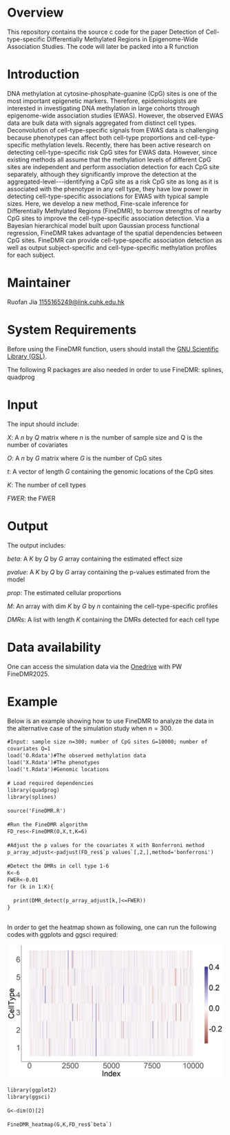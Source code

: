# Overview

This repository contains the source c code for the paper Detection of Cell-type-specific Differentially Methylated Regions
in Epigenome-Wide Association Studies. The code will later be packed into a R function

# Introduction

DNA methylation at cytosine-phosphate-guanine (CpG) sites is one of the most important epigenetic markers. Therefore, epidemiologists are interested in investigating DNA methylation in large cohorts through epigenome-wide association studies (EWAS). However, the observed EWAS data are bulk data with signals aggregated from distinct cell types. Deconvolution of cell-type-specific signals from EWAS data is challenging because phenotypes can affect both cell-type proportions and cell-type-specific methylation levels. Recently, there has been active research on detecting cell-type-specific risk CpG sites for EWAS data. However, since existing methods all assume that the methylation levels of different CpG sites are independent and perform association detection for each CpG site separately, although they significantly improve the detection at the aggregated-level---identifying a CpG site as a risk CpG site as long as it is associated with the phenotype in any cell type, they have low power in detecting cell-type-specific associations for EWAS with typical sample sizes. Here, we develop a new method, Fine-scale inference for Differentially Methylated Regions (FineDMR), to borrow strengths of nearby CpG sites to improve the cell-type-specific association detection. Via a Bayesian hierarchical model built upon Gaussian process functional regression, FineDMR takes advantage of the spatial dependencies between CpG sites. FineDMR can provide cell-type-specific association detection as well as output subject-specific and cell-type-specific methylation profiles for each subject. 

# Maintainer

Ruofan Jia 1155165249@link.cuhk.edu.hk

# System Requirements

Before using the FineDMR function, users should install the [GNU Scientific Library (GSL)](https://www.gnu.org/software/gsl/). 

The following R packages are also needed in order to use FineDMR: splines, quadprog

# Input

The input should include:

$X$: A $n$ by $Q$ matrix where $n$ is the number of sample size and Q is the number of covariates

$O$: A $n$ by $G$ matrix where $G$ is the number of CpG sites

$t$: A vector of length $G$ containing the genomic locations of the CpG sites

$K$: The number of cell types

$FWER$: the FWER 

# Output

The output includes:

$beta$: A $K$ by $Q$ by $G$ array containing the estimated effect size

$pvalue$: A $K$ by $Q$ by $G$ array containing the p-values estimated from the model

$prop$: The estimated cellular proportions

$M$: An array with dim $K$ by $G$ by $n$ containing the cell-type-specific profiles 

$DMRs$: A list with length $K$ containing the DMRs detected for each cell type

# Data availability
One can access the simulation data via the [Onedrive](https://mycuhk-my.sharepoint.com/:f:/g/personal/1155165249_link_cuhk_edu_hk/EpoAC32GLP1Hm9lQNvxaCe8BzHwd5Si9N64tHmTOhdvQmA?e=gA6nrT) with PW FineDMR2025.

# Example

Below is an example showing how to use FineDMR to analyze the data in the alternative case of the simulation study when $n=300$.

```
#Input: sample size n=300; number of CpG sites G=10000; number of covariates Q=1
load('O.Rdata')#The observed methylation data
load('X.Rdata')#The phenotypes
load('t.Rdata')#Genomic locations

# Load required dependencies
library(quadprog)
library(splines)

source('FineDMR.R')

#Run the FineDMR algorithm
FD_res<-FineDMR(O,X,t,K=6) 

#Adjust the p values for the covariates X with Bonferroni method
p_array_adjust<-padjust(FD_res$`p values`[,2,],method='bonferroni')

#Detect the DMRs in cell type 1-6
K<-6
FWER<-0.01
for (k in 1:K){

  print(DMR_detect(p_array_adjust[k,]<=FWER))
}


```
In order to get the heatmap shown as following, one can run the following codes with ggplots and ggsci required:

 ![heatmap](https://github.com/JiaRuofan/Detection-of-Cell-type-specific-DMRs-in-EWAS/blob/main/simu_heatmap.png?raw=true)

```
library(ggplot2)
library(ggsci)

G<-dim(O)[2]

FineDMR_heatmap(G,K,FD_res$`beta`)

```
